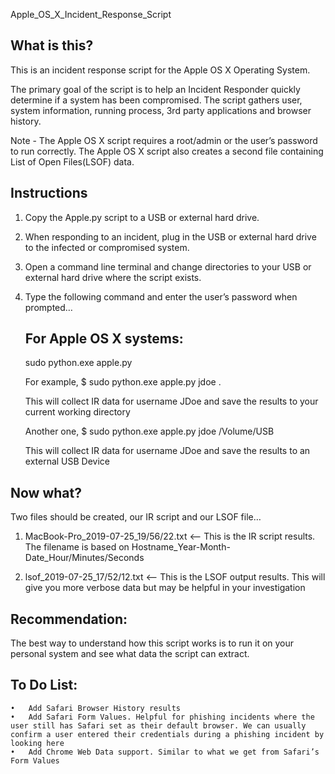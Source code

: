 
Apple_OS_X_Incident_Response_Script


What is this?
----------------------

This is an incident response script for the Apple OS X Operating System.

The primary goal of the script is to help an Incident Responder quickly determine if a system has been compromised.
The script gathers user, system information, running process, 3rd party applications and browser history.


Note - The Apple OS X script requires a root/admin or the user’s password to run correctly. The Apple OS X script also creates a second file containing List of Open Files(LSOF) data.


Instructions
----------------------

1. Copy the Apple.py script to a USB or external hard drive.
2. When responding to an incident, plug in the USB or external hard drive to the infected or compromised  system.
3. Open a command line terminal and change directories to your USB or external hard drive where the script exists. 

4. Type the following command and enter the user’s password when prompted…


   For Apple OS X systems:
   -----------------------

   sudo python.exe apple.py <username> <directory location>

   
   For example, $ sudo python.exe apple.py jdoe .	
   
   This will collect IR data for username JDoe and save the results to your current working directory 
   
   Another one,  $ sudo python.exe apple.py jdoe /Volume/USB	  	
   
   This will collect IR data for username JDoe and save the results to an external USB Device



Now what?
---------------


Two files should be created, our IR script and our LSOF file…

1. MacBook-Pro_2019-07-25_19/56/22.txt 	 <— This is the IR script results. The filename is based on Hostname_Year-Month-Date_Hour/Minutes/Seconds

2. lsof_2019-07-25_17/52/12.txt			 <— This is the LSOF output results. This will give you more verbose data but may be helpful in your investigation 


Recommendation:
-----------------------

The best way to understand how this script works is to run it on your personal system and see what data the script can extract.


To Do List:
--------------

	•	Add Safari Browser History results
	•	Add Safari Form Values. Helpful for phishing incidents where the user still has Safari set as their default browser. We can usually confirm a user entered their credentials during a phishing incident by looking here
	•	Add Chrome Web Data support. Similar to what we get from Safari’s Form Values 
